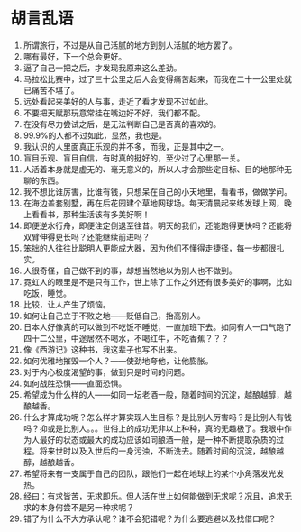# 胡言乱语

1. 所谓旅行，不过是从自己活腻的地方到别人活腻的地方罢了。
2. 哪有最好，下一个总会更好。
3. 逼了自己一把之后，才发现我原来这么差劲。
4. 马拉松比赛中，过了三十公里之后人会变得痛苦起来，而我在二十一公里处就已痛苦不堪了。
5. 远处看起来美好的人与事，走近了看才发现不过如此。
6. 不要把天赋那玩意常挂在嘴边好不好，我们都不配。
7. 在没有尽力尝试之后，是无法判断自己是否真的喜欢的。
8. 99.9%的人都不过如此，显然，我也是。
9.  我认识的人里面真正乐观的并不多，而我，正是其中之一。
10. 盲目乐观、盲目自信，有时真的挺好的，至少过了心里那一关。
11. 人活着本身就是虚无的、毫无意义的，所以人才会那些定目标、目的地那种无聊的东西。
12. 我不想比谁厉害，比谁有钱，只想呆在自己的小天地里，看看书，做做学问。
13. 在海边盖套别墅，再在后花园建个草地网球场。每天清晨起来练发球上网，晚上看看书，那种生活该有多美好啊！
14. 即便逆水行舟，即便注定倒退至往昔。明天的我们，还能跑得更快吗？还能将双臂伸得更长吗？还能继续前进吗？
15. 笨拙的人往往比聪明人更能成大器，因为他们不懂得走捷径，每一步都很扎实。
16. 人很奇怪，自己做不到的事，却想当然地以为别人也不做到。
17. 霓虹人的眼里是不是只有工作，世上除了工作之外还有很多美好的事啊，比如吃饭，睡觉。
18. 比较，让人产生了烦恼。
19. 如何让自己立于不败之地——贬低自己，抬高别人。
20. 日本人好像真的可以做到不吃饭不睡觉，一直加班下去。如同有人一口气跑了四十二公里，中途居然不喝水，不喝红牛，不吃香蕉？？？
21. 像《西游记》这种书，我这辈子也写不出来。
22. 如何优雅地摧毁一个人？——使劲地夸他，让他膨胀。
23. 对于内心极度渴望的事，做到只是时间的问题。
24. 如何战胜恐惧——直面恐惧。
25. 希望成为什么样的人——如同一坛老酒一般，随着时间的沉淀，越酿越醇，越酿越香。
26. 什么才算成功呢？怎么样才算实现人生目标？是比别人厉害吗？是比别人有钱吗？抑或是比别人。。。世俗上的成功无非以上种种，真的无趣极了。我眼中作为人最好的状态或最大的成功应该如同酿酒一般，是一种不断提取杂质的过程。将来世时以及入世后的一身污浊，不断洗去。随着时间的沉淀，越酿越醇，越酿越香。
27. 希望将来有一支属于自己的团队，跟他们一起在地球上的某个小角落发光发热。
28. 经曰：有求皆苦，无求即乐。但人活在世上如何能做到无求呢？况且，追求无求的本身何尝不是另一种求呢？
29. 错了为什么不大方承认呢？谁不会犯错呢？为什么要逃避以及找借口呢？
